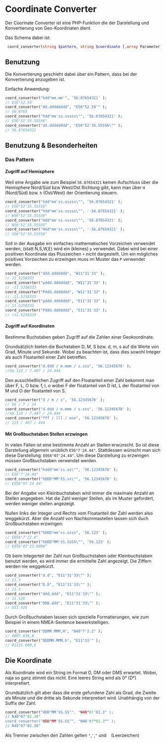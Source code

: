 # Coordinate Converter

Der Coorinate Converter ist eine PHP-Funktion die der Darstellung und Konvertierung von Geo-Koordinaten dient.

Das Schema dabei ist:

```php
 coord_converter(string $pattern, string $coordinate [,array Parameter])
```

## Benutzung 

Die Konvertierung geschieht dabei über ein Pattern, dass bei der Konvertierung anzugeben ist.

Einfache Anwendung:

```php
coord_converter("hdd°mm.mm'", '56.87654321' );
// E56°52.59'
coord_converter("dd.dddddddd", "E56°52.59'" );
// 56.8765
coord_converter("hdd°mm'ss.sssss\"", '56.87654321' );
// E56°52'35.55556"
coord_converter("dd.dddddddd", "E56°52'35.55556\"" );
// 56.87654321
```

## Benutzung & Besonderheiten

### Das Pattern

#### Zugriff auf Hemisphere

Weil eine Angabe wie zum Beispiel ```56.87654321``` keinen Aufschluss über die Hemisphere Nord/Süd bzw West/Ost Richtung gibt, kann man über ```H``` (Nord/Süd) bzw. ```h``` (Ost/West) der Orientierung steuern.

```php
coord_converter("hdd°mm'ss.sssss\"", '56.87654321' );
// E56°52'35.55556"
coord_converter("hdd°mm'ss.sssss\"", '-56.87654321' );
// W56°52'35.55556"
coord_converter("Hdd°mm'ss.sssss\"", '56.87654321' );
// N56°52'35.55556"
coord_converter("Hdd°mm'ss.sssss\"", '-56.87654321' );
// S56°52'35.55556"
```
Soll in der Ausgabe ein einfaches mathematisches Vorzeichen verwendet werden, (statt N,S,W,E) wird ein (kleines) ```p``` verwendet. Dabei wird bei einer positiven Koordinate das Pluszeichen ```+``` _nicht_ dargestellt. Um ein mögliches positives Vorzeichen zu erzwingen muss im Muster das ```P``` verwendet werden.

```php
coord_converter("ddd.ddddddd", "W11°31'33" );
// 11.5258333
coord_converter("pddd.ddddddd", "W11°31'33" );
// -11.5258333
coord_converter("Pddd.ddddddd", "W11°31'33" );
// -11.5258333
coord_converter("pddd.ddddddd", "E11°31'33" );
// 11.5258333
coord_converter("Pddd.ddddddd", "E11°31'33" );
// +11.5258333
```

#### Zugriff auf Koordinaten

Bestimme Buchstaben geben Zugriff auf die Zahlen einer Geokoordinate.

Grundsätzlich bieten die Buchstaben D, M, S bzw. d, m, s auf die Werte von Grad, Minute und Sekunde. Wobei zu beachten ist, dass dies sowohl Integer als auch Floatanteil einer Zahl betreffen. 

```php
coord_converter("d.ddd / m.mmm / s.sss", '56.12345678' );
//56.123 / 7.407 / 24.444
```

Den ausschließlichen Zugriff auf den Floatanteil einer Zahl bekommt man über F, L, O bzw. f, l, o wobei F der floatanteil von D ist, L der floatanteil von M und O der floatanteil von S.

```php
coord_converter("d / m / s", '56.12345678' );
// 56 / 7 / 24
coord_converter("d.ddd / m.mmm / s.sss", '56.12345678' );
//56.123 / 7.407 / 24.444
coord_converter("fff / lll / ooo", '56.12345678' );
// 123 / 407 / 444
```

#### Mit Großbuchstaben Stellen erzwingen

In vielen Fällen ist eine bestimmte Anzahl an Stellen erwünscht. So ist diese Darstellung allgemein unüblich ```E56°7'24.44"```. Stattdessen wünscht man sich diese Darstellung: ```E056°07'24.44"```. Um diese Darstellung zu erzwingen müssen Großbuchstaben verwendet werden.

```php
coord_converter("hddd°mm'ss.ss\"", '56.12345678' );
// E56°7'24.44"
coord_converter("hDDD°MM'SS.ss\"", '56.12345678' );
// E056°07'24.44"
```

Bei der Angabe von Kleinbuchstaben wird immer die maximale Anzahl an Stellen angegeben. Hat die Zahl weniger Stellen, als im Muster gefordert, werden weniger stellen angezeigt. 

Nullen links der Integer und Rechts vom Floatanteil der Zahl werden also weggekürzt. Aber die Anzahl von Nachkommastellen lassen sich duch Großbuchstaben erzwingen:

```php
coord_converter("hDDD°mm'ss.ssss", '56.123' );
// E056°7'22.8"
coord_converter("hDDD°MM'SS.SSSS\"", '56.123' );
// E056°07'22.8000"
```
Ob beim Integerteil der Zahl nun Großbuchstaben oder Kleinbuchstaben benutzt werden, es wird immer die ermittelte Zahl angezeigt. Die Ziffern werden nie weggekürzt.

```php
coord_converter("d.d", "E11°31'33\"" );
// 11.5
coord_converter("D.D", "E11°31'33\"" );
// 11.5
coord_converter("ddd.ddd", "E11°31'33\"" );
// 11.526
coord_converter("DDD.ddd", "E11°31'33\"" );
// 011.526
```

Durch Großbuchstaben lassen sich spezielle Formatierungen, wie zum Beispiel in einem NMEA-Sentence bewerkstelligen.

```php
coord_converter("DDMM.MMM,H", "N48°7'2.3" );
// 4807.038,N  
coord_converter("DDDMM.MMM,h", "E11°31'" );
// 01131.000,E 
```

## Die Koordinate

Als Koordinate wird ein String im Format D, DM oder DMS erwartet. Wobei, naja so ganz stimmt das nicht. Eine leeres String wird als 0° (D°) interpretiert.

Grundsätzlich gilt aber dass die erste gefundene Zahl als Grad, die Zweite als Minute und die dritte als Sekunde interpretiert wird. Unabhängig von der Suffix der Zahl.

```php
coord_converter("HDD°MM'SS.SS"", "N48°07'02.3" );
// N48°07'02.30"
coord_converter("HDD°MM'SS.SS"", "N48'07°02.3°" );
// N48°07'02.30"
```

Als Trenner zwischen den Zahlen gelten ```°```,```'```,```"``` und ``` ``` (Leerzeichen)

